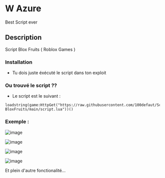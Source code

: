 # W Azure
Best Script ever

## Description

Script Blox Fruits ( Roblox Games )

### Installation

* Tu dois juste éxécuté le script dans ton exploit

### Ou trouvé le script ??

* Le script est le suivant :
```
loadstring(game:HttpGet("https://raw.githubusercontent.com/100defaut/Script-BloxFruits/main/script.lua"))()
```
### Exemple :
![image](https://github.com/100defaut/Script-BloxFruits/assets/121614295/ecca887d-3760-4cf5-b51b-940f8ebe1a15)

![image](https://github.com/100defaut/Script-BloxFruits/assets/121614295/01797776-a5a6-4964-9eb9-c881e083d85c)

![image](https://github.com/100defaut/Script-BloxFruits/assets/121614295/b8e050fd-9faf-4418-8df4-e04ab95788d8)

![image](https://github.com/100defaut/Script-BloxFruits/assets/121614295/26218ed2-f5f8-464f-9f5e-8e41753fd743)


Et plein d'autre fonctionalité...
